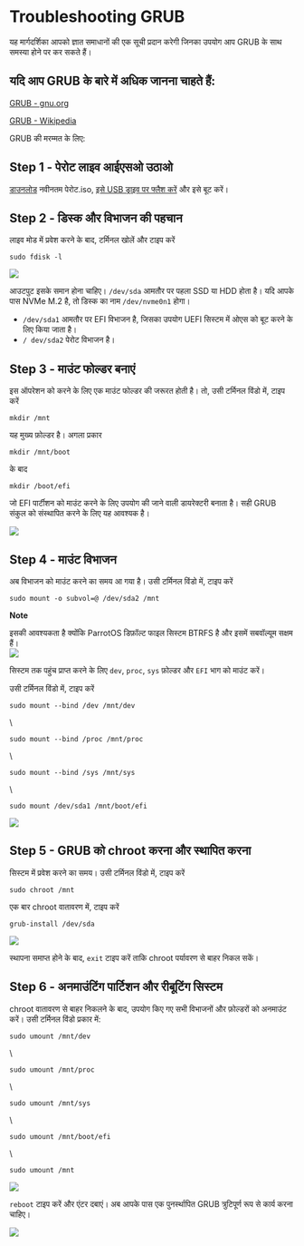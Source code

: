 # Troubleshooting GRUB

यह मार्गदर्शिका आपको ज्ञात समाधानों की एक सूची प्रदान करेगी जिनका उपयोग आप GRUB के साथ समस्या होने पर कर सकते हैं।

यदि आप GRUB के बारे में अधिक जानना चाहते हैं:
-
[GRUB - gnu.org](https://www.gnu.org/software/grub/)

[GRUB -  Wikipedia](https://en.wikipedia.org/wiki/GNU_GRUB)

GRUB की मरम्मत के लिए:

## Step 1 - पेरोट लाइव आईएसओ उठाओ

[डाउनलोड](https://parrotsec.org/download/) नवीनतम पेरोट.iso, [इसे USB ड्राइव पर फ्लैश करें](https://parrotsec.org/docs/how-to-create-a-parrot-usb-drive.html) और इसे बूट करें।

## Step 2 - डिस्क और विभाजन की पहचान

लाइव मोड में प्रवेश करने के बाद, टर्मिनल खोलें और टाइप करें

    sudo fdisk -l

<img src="./images/grub/grub1.png"/>

आउटपुट इसके समान होना चाहिए। `/dev/sda` आमतौर पर पहला SSD या HDD होता है। यदि आपके पास NVMe M.2 है, तो डिस्क का नाम `/dev/nvme0n1` होगा।

* `/dev/sda1` आमतौर पर EFI विभाजन है, जिसका उपयोग UEFI सिस्टम में ओएस को बूट करने के लिए किया जाता है।
* `/ dev/sda2` पेरोट विभाजन है।

## Step 3 - माउंट फोल्डर बनाएं

इस ऑपरेशन को करने के लिए एक माउंट फोल्डर की जरूरत होती है। तो, उसी टर्मिनल विंडो में, टाइप करें
    
    mkdir /mnt 

यह मुख्य फ़ोल्डर है। अगला प्रकार

    mkdir /mnt/boot 

के बाद

    mkdir /boot/efi

जो EFI पार्टीशन को माउंट करने के लिए उपयोग की जाने वाली डायरेक्टरी बनाता है। सही GRUB संकुल को संस्थापित करने के लिए यह आवश्यक है।
 
<img src="./images/grub/grub2.png"/>
 
## Step 4 - माउंट विभाजन

अब विभाजन को माउंट करने का समय आ गया है। उसी टर्मिनल विंडो में, टाइप करें

    sudo mount -o subvol=@ /dev/sda2 /mnt

<div class="panel panel-info">
  <div class="panel-heading">
    <i class="fa fa-info-circle badge" aria-hidden="true"></i>

**Note**

  </div>
  <div class="panel-body">
  इसकी आवश्यकता है क्योंकि ParrotOS डिफ़ॉल्ट फाइल सिस्टम BTRFS है और इसमें सबवॉल्यूम सक्षम हैं।
  </div>
</div>

<img src="./images/grub/grub3.png"/>


सिस्टम तक पहुंच प्राप्त करने के लिए `dev`, `proc`, `sys` फ़ोल्डर और `EFI` भाग को माउंट करें।

उसी टर्मिनल विंडो में, टाइप करें

    sudo mount --bind /dev /mnt/dev
\

    sudo mount --bind /proc /mnt/proc
\

    sudo mount --bind /sys /mnt/sys
\

    sudo mount /dev/sda1 /mnt/boot/efi
   
<img src="./images/grub/grub4.png"/>


## Step 5 - GRUB को chroot करना और स्थापित करना

सिस्टम में प्रवेश करने का समय। उसी टर्मिनल विंडो में, टाइप करें

    sudo chroot /mnt

एक बार chroot वातावरण में, टाइप करें

    grub-install /dev/sda

<img src="./images/grub/grub5.png"/>

स्थापना समाप्त होने के बाद, `exit` टाइप करें ताकि chroot पर्यावरण से बाहर निकल सकें।

## Step 6 - अनमाउंटिंग पार्टिशन और रीबूटिंग सिस्टम

chroot वातावरण से बाहर निकलने के बाद, उपयोग किए गए सभी विभाजनों और फ़ोल्डरों को अनमाउंट करें।
उसी टर्मिनल विंडो प्रकार में:

    sudo umount /mnt/dev
\

    sudo umount /mnt/proc
\

    sudo umount /mnt/sys
\

    sudo umount /mnt/boot/efi
\

    sudo umount /mnt
   
<img src="./images/grub/grub6.png"/>

`reboot` टाइप करें और एंटर दबाएं। अब आपके पास एक पुनर्स्थापित GRUB त्रुटिपूर्ण रूप से कार्य करना चाहिए।

<img src="./images/grub/grub7.png"/>


